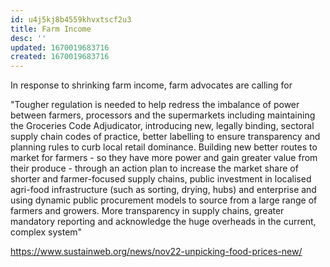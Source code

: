 ```yaml
---
id: u4j5kj8b4559khvxtscf2u3
title: Farm Income
desc: ''
updated: 1670019683716
created: 1670019683716
---
```

In response to shrinking farm income, farm advocates are calling for

"Tougher regulation is needed to help redress the imbalance of power between farmers, processors and the supermarkets including maintaining the Groceries Code Adjudicator, introducing new, legally binding, sectoral supply chain codes of practice, better labelling to ensure transparency and planning rules to curb local retail dominance.
Building new better routes to market for farmers - so they have more power and gain greater value from their produce - through an action plan to increase the market share of shorter and farmer-focused supply chains, public investment in localised agri-food infrastructure (such as sorting, drying, hubs) and enterprise and using dynamic public procurement models to source from a large range of farmers and growers.
More transparency in supply chains, greater mandatory reporting and acknowledge the huge overheads in the current, complex system"

https://www.sustainweb.org/news/nov22-unpicking-food-prices-new/
